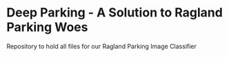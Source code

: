 # Deep Parking - A Solution to Ragland Parking Woes 

Repository to hold all files for our Ragland Parking Image Classifier 
